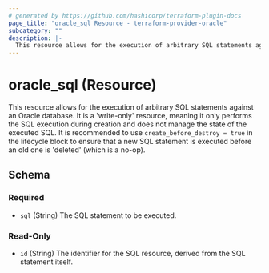 ```yaml
---
# generated by https://github.com/hashicorp/terraform-plugin-docs
page_title: "oracle_sql Resource - terraform-provider-oracle"
subcategory: ""
description: |-
  This resource allows for the execution of arbitrary SQL statements against an Oracle database. It is a 'write-only' resource, meaning it only performs the SQL execution during creation and does not manage the state of the executed SQL. It is recommended to use create_before_destroy = true in the lifecycle block to ensure that a new SQL statement is executed before an old one is 'deleted' (which is a no-op).
---
```


# oracle_sql (Resource)

This resource allows for the execution of arbitrary SQL statements against an Oracle database. It is a 'write-only' resource, meaning it only performs the SQL execution during creation and does not manage the state of the executed SQL. It is recommended to use `create_before_destroy = true` in the lifecycle block to ensure that a new SQL statement is executed before an old one is 'deleted' (which is a no-op).



<!-- schema generated by tfplugindocs -->
## Schema

### Required

- `sql` (String) The SQL statement to be executed.

### Read-Only

- `id` (String) The identifier for the SQL resource, derived from the SQL statement itself.
